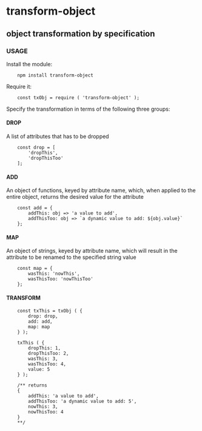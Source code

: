 # transform-object
## object transformation by specification

### USAGE

Install the module:

```
    npm install transform-object
```

Require it:

```
    const txObj = require ( 'transform-object' );
```

Specify the transformation in terms of the following three groups:

#### DROP

A list of attributes that has to be dropped

```
    const drop = [
        'dropThis',
        'dropThisToo'
    ];
```

#### ADD

An object of functions, keyed by attribute name, which, when applied to the entire object, returns the desired value for the attribute

```
    const add = {
        addThis: obj => 'a value to add',
        addThisToo: obj => `a dynamic value to add: ${obj.value}`
    };
```

#### MAP

An object of strings, keyed by attribute name, which will result in the attribute to be renamed to the specified string value

```
    const map = {
        wasThis: 'nowThis',
        wasThisToo: 'nowThisToo'
    };
```

#### TRANSFORM

```
    const txThis = txObj ( {
        drop: drop,
        add: add,
        map: map
    } );

    txThis ( {
        dropThis: 1,
        dropThisToo: 2,
        wasThis: 3,
        wasThisToo: 4,
        value: 5
    } );

    /** returns
    {
        addThis: 'a value to add',
        addThisToo: 'a dynamic value to add: 5',
        nowThis: 3,
        nowThisToo: 4
    }
    **/
```
